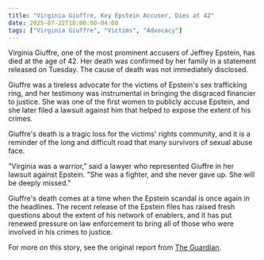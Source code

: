 ```yaml
---
title: "Virginia Giuffre, Key Epstein Accuser, Dies at 42"
date: 2025-07-22T18:00:00-04:00
tags: ["Virginia Giuffre", "Victims", "Advocacy"]
---
```


Virginia Giuffre, one of the most prominent accusers of Jeffrey Epstein, has died at the age of 42. Her death was confirmed by her family in a statement released on Tuesday. The cause of death was not immediately disclosed.

Giuffre was a tireless advocate for the victims of Epstein's sex trafficking ring, and her testimony was instrumental in bringing the disgraced financier to justice. She was one of the first women to publicly accuse Epstein, and she later filed a lawsuit against him that helped to expose the extent of his crimes.

Giuffre's death is a tragic loss for the victims' rights community, and it is a reminder of the long and difficult road that many survivors of sexual abuse face.

"Virginia was a warrior," said a lawyer who represented Giuffre in her lawsuit against Epstein. "She was a fighter, and she never gave up. She will be deeply missed."

Giuffre's death comes at a time when the Epstein scandal is once again in the headlines. The recent release of the Epstein files has raised fresh questions about the extent of his network of enablers, and it has put renewed pressure on law enforcement to bring all of those who were involved in his crimes to justice.

For more on this story, see the original report from [The Guardian](https://www.theguardian.com/us-news/2025/jul/22/virginia-giuffre-jeffrey-epstein-accuser-dies).
